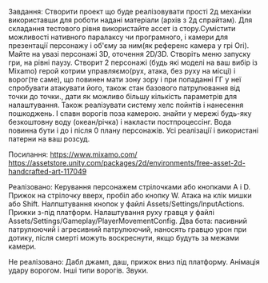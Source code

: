 Завдання:
Створити проект що буде реалізовувати прості 2д механіки використавши для роботи надані матеріали (архів з 2д спрайтам).
Для складання тестового рівня використайте ассет із стору.Сумістити можливості нативного паралаксу чи програмного, і камери для презентації персонажу і об'єму за ним(як референс камера у грі Ori). Майте на увазі персонажі 3D, оточення 2D/3D.
Створіть меню запуску гри, на рівні паузу.
Створит 2 персонажі (будь які моделі на ваш вибір із Mixamo) герой котрим управляємо(рух, атака, без руху на місці) і ворог(те саме), що повинен мати  зону зору і при попаданні ГГ у неї спробувати атакувати його, також стан базового патрулювання від точки до точки., дати як можливо більшу кількість параметрів для налаштування. Також реалізувати систему хелс пойнтів і нанесення пошкоджень. І спавн ворогів поза камерою.
знайти у мережі будь-яку безкоштовну воду (океан/річка) і накласти постпроцессінг. Вода повинна бути і до  і після 0 плану персонажів. 
Усі реалізації і використані патерни на ваш розсуд. 

Посилання:
https://www.mixamo.com/
https://assetstore.unity.com/packages/2d/environments/free-asset-2d-handcrafted-art-117049

Реалізовано:
Керування персонажем стрілочками або кнопками A і D. Прижок на стрілочку вверх, пробіл або кнопку W. Атака на клік мишки або Shift. Налпштування кнопок у файлі Assets/Settings/InputActions.
Прижки з-під платформ. Налаштування руху гравця у файлі Assets/Settings/Gameplay/PlayerMovementConfig.
Два бота: пасивний патрулюючий і агресивний патрулюючий, наносять гравцю урон при дотику, після смерті можуть воскреснути, якщо будуть за межами камери.

Не реалізовано:
Дабл джамп, даш, прижок вниз під платформу. Анімація удару ворогом. Інші типи ворогів. Звуки.
